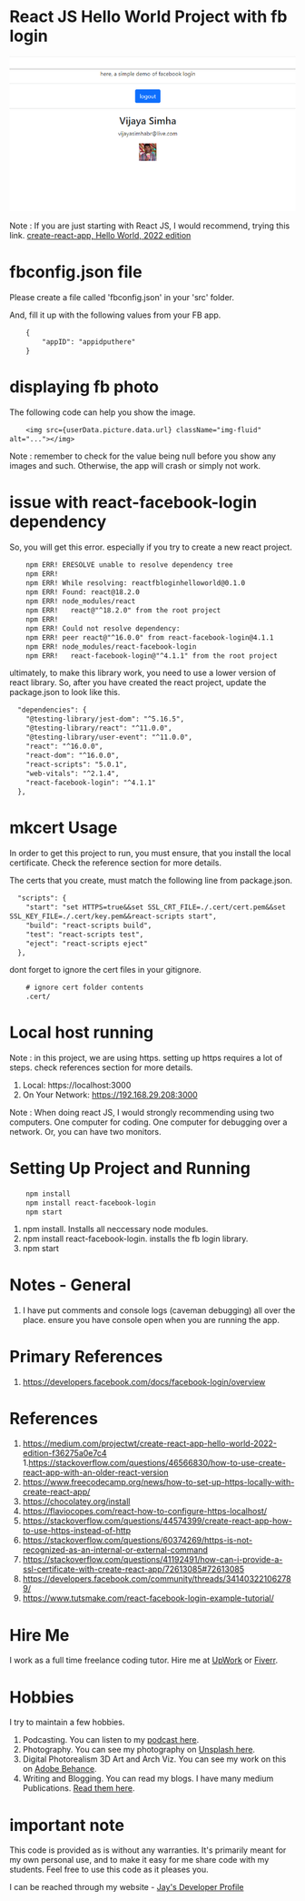 # React JS Hello World Project with fb login

![image info](RandomStuffGeneratorReactApp.png)

Note : If you are just starting with React JS, I would recommend, trying this link. [create-react-app, Hello World, 2022 edition](https://medium.com/projectwt/create-react-app-hello-world-2022-edition-f36275a0e7c4)

# fbconfig.json file

Please create a file called 'fbconfig.json' in your 'src' folder. 

And, fill it up with the following values from your FB app. 

```
    {
        "appID": "appidputhere"
    }
```

# displaying fb photo 

The following code can help you show the image. 

```
    <img src={userData.picture.data.url} className="img-fluid" alt="..."></img>
```
Note : remember to check for the value being null before you show any images and such. Otherwise, the app will crash or simply not work. 

# issue with react-facebook-login dependency

So, you will get this error. especially if you try to create a new react project. 

```
    npm ERR! ERESOLVE unable to resolve dependency tree
    npm ERR!
    npm ERR! While resolving: reactfbloginhelloworld@0.1.0
    npm ERR! Found: react@18.2.0
    npm ERR! node_modules/react
    npm ERR!   react@"^18.2.0" from the root project
    npm ERR!
    npm ERR! Could not resolve dependency:
    npm ERR! peer react@"^16.0.0" from react-facebook-login@4.1.1
    npm ERR! node_modules/react-facebook-login
    npm ERR!   react-facebook-login@"^4.1.1" from the root project
```

ultimately, to make this library work, you need to use a lower version of react library. So, after you have created the react project, update the package.json to look like this. 

```
  "dependencies": {
    "@testing-library/jest-dom": "^5.16.5",
    "@testing-library/react": "^11.0.0",
    "@testing-library/user-event": "^11.0.0",
    "react": "^16.0.0",
    "react-dom": "^16.0.0",
    "react-scripts": "5.0.1",
    "web-vitals": "^2.1.4",
    "react-facebook-login": "^4.1.1"
  },
```

# mkcert Usage

In order to get this project to run, you must ensure, that you install the local certificate. Check the reference section for more details.

The certs that you create, must match the following line from package.json.

```
  "scripts": {
    "start": "set HTTPS=true&&set SSL_CRT_FILE=./.cert/cert.pem&&set SSL_KEY_FILE=./.cert/key.pem&&react-scripts start",
    "build": "react-scripts build",
    "test": "react-scripts test",
    "eject": "react-scripts eject"
  },    
```

dont forget to ignore the cert files in your gitignore.

```
    # ignore cert folder contents
    .cert/
```

# Local host running 

Note : in this project, we are using https. setting up https requires a lot of steps. check references section for more details.

1. Local:            https://localhost:3000
1. On Your Network:  https://192.168.29.208:3000

Note : When doing react JS, I would strongly recommending using two computers. One computer for coding. One computer for debugging over a network. Or, you can have two monitors.

# Setting Up Project and Running

```
    npm install
    npm install react-facebook-login
    npm start

```

1. npm install. Installs all neccessary node modules. 
1. npm install react-facebook-login. installs the fb login library.
1. npm start

# Notes - General

1. I have put comments and console logs (caveman debugging) all over the place. ensure you have console open when you are running the app. 

# Primary References

1. https://developers.facebook.com/docs/facebook-login/overview

# References

1. https://medium.com/projectwt/create-react-app-hello-world-2022-edition-f36275a0e7c4
1.https://stackoverflow.com/questions/46566830/how-to-use-create-react-app-with-an-older-react-version
1. https://www.freecodecamp.org/news/how-to-set-up-https-locally-with-create-react-app/
1. https://chocolatey.org/install
1. https://flaviocopes.com/react-how-to-configure-https-localhost/
1. https://stackoverflow.com/questions/44574399/create-react-app-how-to-use-https-instead-of-http
1. https://stackoverflow.com/questions/60374269/https-is-not-recognized-as-an-internal-or-external-command
1. https://stackoverflow.com/questions/41192491/how-can-i-provide-a-ssl-certificate-with-create-react-app/72613085#72613085
1. https://developers.facebook.com/community/threads/341403221062789/
1. https://www.tutsmake.com/react-facebook-login-example-tutorial/

# Hire Me

I work as a full time freelance coding tutor. Hire me at [UpWork](https://www.upwork.com/fl/vijayasimhabr) or [Fiverr](https://www.fiverr.com/jay_codeguy). 

# Hobbies

I try to maintain a few hobbies.

1. Podcasting. You can listen to my [podcast here](https://stories.thechalakas.com/listen-to-podcast/).
1. Photography. You can see my photography on [Unsplash here](https://unsplash.com/@jay_neeruhaaku).
1. Digital Photorealism 3D Art and Arch Viz. You can see my work on this on [Adobe Behance](https://www.behance.net/vijayasimhabr).
1. Writing and Blogging. You can read my blogs. I have many medium Publications. [Read them here](https://medium.com/@vijayasimhabr).

# important note 

This code is provided as is without any warranties. It's primarily meant for my own personal use, and to make it easy for me share code with my students. Feel free to use this code as it pleases you.

I can be reached through my website - [Jay's Developer Profile](https://jay-study-nildana.github.io/developerprofile)